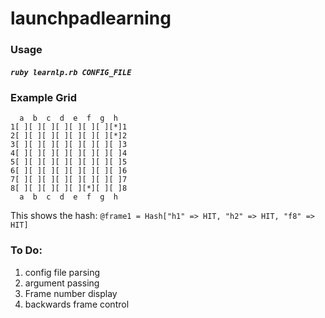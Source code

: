 # launchpadlearning

### Usage

##### `ruby learnlp.rb CONFIG_FILE`



### Example Grid
```
  a  b  c  d  e  f  g  h
1[ ][ ][ ][ ][ ][ ][ ][*]1
2[ ][ ][ ][ ][ ][ ][ ][*]2
3[ ][ ][ ][ ][ ][ ][ ][ ]3
4[ ][ ][ ][ ][ ][ ][ ][ ]4
5[ ][ ][ ][ ][ ][ ][ ][ ]5
6[ ][ ][ ][ ][ ][ ][ ][ ]6
7[ ][ ][ ][ ][ ][ ][ ][ ]7
8[ ][ ][ ][ ][ ][*][ ][ ]8
  a  b  c  d  e  f  g  h
```
This shows the hash:
`@frame1 = Hash["h1" => HIT, "h2" => HIT, "f8" => HIT]`

### To Do:
1. config file parsing
2. argument passing
3. Frame number display
4. backwards frame control
